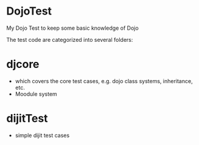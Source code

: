 DojoTest
========

My Dojo Test to keep some basic knowledge of Dojo

The test code are categorized into several folders:

# djcore
- 	which covers the core test cases, e.g. dojo class systems, inheritance, etc. 
- 	Moodule system

# dijitTest
- 	simple dijit test cases 
